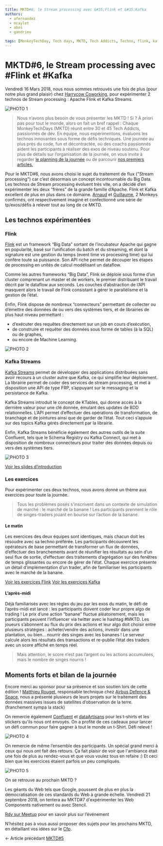```yaml
---
title: MKTD#6, le Stream processing avec &#35;Flink et &#35;Kafka
authors: 
  - afernandez
  - mcaylet
  - abos
  - gandrieu
  
tags: [MonkeyTechDay, Tech days, MKTD, Tech Addicts, Techno, flink, kafka]
---
```


# MKTD#6, le Stream processing avec #Flink et #Kafka


Vendredi 16 Mars 2018, nous nous sommes retrouvés une fois de plus (pour notre plus grand plaisir) chez [Harrycow Coworking](https://www.harrycow.com/), pour expérimenter 2 technos de Stream processing : Apache Flink et Kafka Streams.

<!--more-->

![PHOTO 1](/public/images/mktd6/1.jpg)

>Nous n’avons plus besoin de vous présenter les MKTD ! Si ? À priori pas pour tout le monde, alors on fait un bref rappel :
Chaque MonkeyTechDays (MKTD) réunit entre 30 et 45 Tech Addicts, passionnés de dév. En équipe, nous expérimentons, évaluons les technos innovantes sous forme de défis techniques. Une journée au plus près du code, fun et décontractée, où des coachs passionnés aident les participants à réaliser des exos de niveau soutenu.
Pour plus de détails sur l’organisation de la journée, on vous invite à regarder [le planning de la journée](https://www.meetup.com/fr-FR/MonkeyTechDays/) ou de parcourir [nos premiers articles.](http://www.monkeypatch.io/2018/02/05/MKTDs-articles-1.html)

Pour le MKTD#6, nous avons choisi le sujet du traitement de flux ("Stream processing") car c’est désormais un concept incontournable du Big Data. Les technos de Stream processing évoluent très vite, on a décidé d’en expérimenter les deux “frères” de la grande famille d’Apache.
Flink et Kafka excellent de plus en plus dans ce domaine. [Arnaud](https://twitter.com/arnaud_bos) et [Guillaume](https://twitter.com/glmxndr), 2 Monkeys confirmés, ont respectivement imaginé et confectionné une série de tp/exos/défis à relever tout au long de ce MKTD.

## Les technos expérimentées

### Flink
[Flink](https://flink.apache.org/) est un framework “Big Data” sortant de l’incubateur Apache qui gagne en popularité, basé sur l’unification du batch et du streaming, et dont la signature est une gestion du temps (event time vs processing time) qui lui confère toute sa puissance. Son API riche permet de découper les étapes de processing en unités de calcul modélisant un dataflow.

Comme les autres frameworks “Big Data”, Flink se déploie sous forme d’un cluster comprenant un master et de workers, le premier distribuant le travail décrit par le dataflow aux seconds. Les couches d’abstraction de l’API masquent alors le travail de Flink consistant à gérer le parallélisme et la gestion de l’état.

Enfin, Flink dispose de nombreux “connecteurs” permettant de collecter ou d’émettre des données de ou vers des systèmes tiers, et de librairies de plus haut niveau permettant :
- d’exécuter des requêtes directement sur un job en cours d’exécution, 
- de construire et requêter des données sous forme de tables (à la SQL) ou de graphes,
- ou encore de Machine Learning.

![PHOTO 2](/public/images/mktd6/2.jpg)

### Kafka Streams
[Kafka Streams](https://kafka.apache.org/documentation/streams/) permet de développer des applications distribuées sans avoir recours à un cluster autre que Kafka, ce qui simplifie leur déploiement. La librairie permet de coder des services de stream processing, et met à disposition une API de type FRP, s’appuyant sur le messaging et la persistance de Kafka.

Kafka Streams introduit le concept de KTables, qui donne accès à la dernière valeur pour une clé donnée, émulant des updates de BDD relationnelles. L’API permet d’effectuer des opérations de transformation, de branchage et de jointures ainsi que de garder de l’état. Tout ceci s’appuie sur des topics Kafka gérés directement par la librairie.

Enfin, Kafka Streams bénéficie également des autres outils de la suite Confluent, tels que le Schema Registry ou Kafka Connect, qui met à disposition de nombreux connecteurs pour traiter des données depuis ou vers des systèmes tiers.

![PHOTO 3](/public/images/mktd6/3.jpg)

[Voir les slides d’introduction](https://docs.google.com/presentation/d/1eeK-15lABBD5DixMUHiKXYWYoJER0_hmDBIx359MNtY/edit?usp=sharing)

### Les exercices
Pour expérimenter ces deux technos, nous avons donné un thème aux exercices pour toute la journée. 

>Tous les problèmes posés s’inscrivent dans un contexte de simulation de marché : le marché de la banane ! Les participants prennent le rôle de singes-traders jouant en bourse sur l’action de la banane.

#### Le matin
Les exercices des deux équipes sont identiques, mais chacun doit les résoudre avec sa techno préférée. Les participants découvrent les opérateurs de base permettant de transformer un flux de données, d’effectuer des branchements avant de réunifier les résultats au sein d’un seul flux de sortie, d’effectuer des traitements d’agrégation sur des fenêtres de temps glissantes ou encore de gérer de l’état. Chaque exercice présente un détail d’implémentation d’un trader, afin de familiariser les participants avec le marché de la banane.


[Voir les exercices Flink](https://github.com/monkeytechdays/mktd6-flink) 
[Voir les exercices Kafka](https://github.com/monkeytechdays/mktd6)



#### L’après-midi
Déjà familiarisés avec les règles du jeu par les exos du matin, le défi de l’après-midi est lancé : les participants doivent coder leur propre algo de trading ! 
Le prix d’une action “banane” fluctue aléatoirement, mais les participants peuvent l’influencer via twitter avec le hashtag #MKTD. Les joueurs s’abonnent au flux du prix des actions et leur algo doit choisir entre plusieurs stratégies : acheter/vendre des actions, investir dans une plantation, ou bien… nourrir des singes avec les bananes ! Le serveur calcule alors les résultats des transactions et re-publie l’état des traders avec un score affiché en temps réel.

> Mais attention, le score n’est pas l’argent ou les actions accumulées, mais le nombre de singes nourris !


## Moments forts et bilan de la journée

Encore merci au sponsor pour sa présence et son soutien lors de cette édition ! [Matthieu Rouget](https://twitter.com/mattrouget), responsable technique chez [Airbus Defence & Space](https://twitter.com/AirbusSpace), nous a présenté plusieurs de leurs projets sur le traitement des données massives issues de satellites d’observation de la terre. (franchement sympa la stack)

On remercie également [Confluent](https://twitter.com/confluentinc) et [dataArtisans](https://twitter.com/dataArtisans) pour les t-shirts et les stickers qu’ils nous ont envoyés. On a profité de ces cadeaux pour lancer un défi commun pour faire gagner à tout le monde un t-Shirt. Défi relevé !

![PHOTO 4](/public/images/mktd6/4.jpg)

On remercie de même l’ensemble des participants. Un spécial grand merci à ceux qui nous ont fait des retours. Ça fait plaisir de voir que l'ambiance était une fois de plus au rendez-vous et que vous voulez tous en refaire :)
Et ceci bien que les exercices étaient parfois un peu compliqués.

![PHOTO 5](/public/images/mktd6/5.png)

On se retrouve au prochain MKTD ?

Les géants du Web tels que Google, poussent de plus en plus la démocratisation de ces standards du Web à grande échelle. Vendredi 21 septembre 2018, on tentera au MKTD#7 d'expérimenter les Web Components nativement ou avec Stencil.

[Rdv sur Meetup](https://www.meetup.com/fr-FR/MonkeyTechDays/events/251431123/) pour en savoir plus sur l’événement

N’hésitez pas à vous aussi proposer des sujets pour les prochains MKTD, en détaillant vos idées sur le [Cfp](https://github.com/monkeytechdays/cfp).

← Article précédant [MKTD#5](http://www.monkeypatch.io/2018/02/05/MKTDs-articles-6.html)

